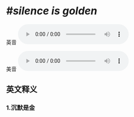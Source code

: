# ***\#silence is golden*** 
英音
<audio src="./media/silence is golden1_AAC.aac" controls="controls"></audio>

美音
<audio src="./media/silence is golden2_AAC.aac" controls="controls"></audio>



  

英文释义
---
### 1.**沉默是金**  


